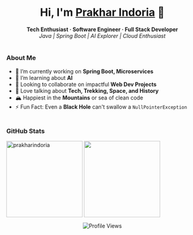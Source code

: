 <h1 align="center">Hi, I'm <a href="https://prakharindoria.github.io/" target="_blank">Prakhar Indoria</a> 👋</h1>

<p align="center">
  <b>Tech Enthusiast · Software Engineer · Full Stack Developer</b><br>
  <i>Java | Spring Boot | AI Explorer | Cloud Enthusiast</i>
</p>

<h1></h1>


### About Me

- 🔭 I’m currently working on **Spring Boot, Microservices**
- 🌱 I’m learning about **AI**
- 👯 Looking to collaborate on impactful **Web Dev Projects**
- 💬 Love talking about **Tech, Trekking, Space, and History**
- 🏔️ Happiest in the **Mountains** or sea of clean code
- ⚡ Fun Fact: Even a **Black Hole** can't swallow a `NullPointerException`
<h1></h1>

### GitHub Stats

<p>
  <img 
    align="center" 
    src="https://github-readme-stats.vercel.app/api?username=prakharindoria&show_icons=true&rank_icon=github&locale=en" 
    alt="prakharindoria" 
    style="height: 200px;" 
  />
  <img 
    align="center" 
    src="https://github-readme-stats.vercel.app/api/top-langs/?username=prakharindoria&layout=compact&langs_count=8&show_icons=true&theme=transparent" 
    style="height: 200px;" 
  />
</p>




<p align="center">
  <img src="https://komarev.com/ghpvc/?username=prakharindoria&color=brightgreen" alt="Profile Views" />
</p>
